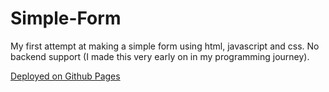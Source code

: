 # Simple-Form

My first attempt at making a simple form using html, javascript and css. No backend support (I made this very early on in my programming journey).

[Deployed on Github Pages](https://seely1991.github.io/Simple-Form)
